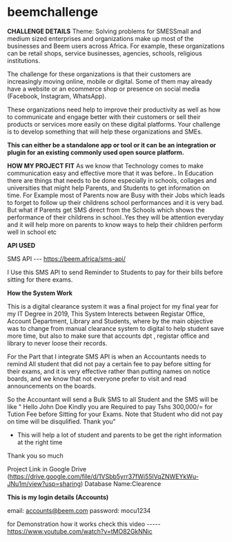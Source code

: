 # beemchallenge

**CHALLENGE DETAILS**
Theme: Solving problems for SMESSmall and medium sized enterprises and organizations make up most of the businesses and Beem users across Africa. For example, these organizations can be retail shops, service businesses, agencies, schools, religious institutions. 

The challenge for these organizations is that their customers are increasingly moving online, mobile or digital. Some of them may already have a website or an ecommerce shop or presence on social media (Facebook, Instagram, WhatsApp).

These organizations need help to improve their productivity as well as how to communicate and engage better with their customers or sell their products or services more easily on these digital platforms. Your challenge is to develop something that will help these organizations and SMEs. 

**This can either be a standalone app or tool or it can be an integration or plugin for an existing commonly used open source platform.**


**HOW MY PROJECT FIT**
As we know that Technology comes to make communication easy and effective more that it was before.. In Education there are things that needs to be done especially in schools, collages and universities that might help Parents, and Students to get information on time. For Example most of Parents now are Busy with their Jobs which leads to forget to follow up their childrens school performances and it is very bad. But what if Parents get SMS direct from the Schools which shows the performance of their childrens in school..Yes they will be attention everyday and it will help more on parents to know ways to help their children perform well in school etc

**API USED**

SMS API --- https://beem.africa/sms-api/

I Use this SMS API to send Reminder to Students to pay for their bills before sitting for there exams. 

**How the System Work**

This is a digital clearance system it was a final project for my final year for my IT Degree in 2019, This System Interects between Registar Office, Account Department, Library and Students, where by the main objective was to change from manual clearance system to digital to help student save more time, but also to make sure that accounts dpt , registar office and library to never loose their records.

For the Part that I integrate SMS API is when an Accountants needs to remind All student that did not pay a certain fee to pay before sitting for their exams, and it is very effective rather than putting names on notice boards, and we know that not everyone prefer to visit and read announcements on the boards.

So the Accountant will send a Bulk SMS to all Student and the SMS will be like " Hello John Doe Kindly you are Required to pay Tshs 300,000/= for Tution Fee before Sitting for your Exams. Note that Student who did not pay on time will be disqulified. Thank you"

- This will help a lot of student and parents to be get the right information at the right time

Thank you so much


Project Link in Google Drive (https://drive.google.com/file/d/1VSbb5yrr37fWi55lVqZNWEYkWu-JNu1m/view?usp=sharing)
Database Name:Clearence

**This is my login details (Accounts)**

email: accounts@beem.com
password: mocu1234

for Demonstration how it works check this video ----- https://www.youtube.com/watch?v=tMO82GkNNic
